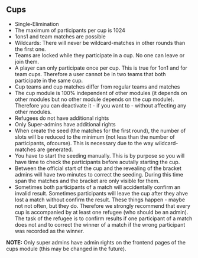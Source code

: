 Cups
----

- Single-Elimination
- The maximum of participants per cup is 1024
- 1ons1 and team matches are possible
- Wildcards: There will never be wildcard-matches in other rounds than the first one.
- Teams are locked while they participate in a cup. No one can leave or join them.
- A player can only participate once per cup. This is true for 1on1 and for team cups. Therefore a user cannot be in two teams that both participate in the same cup.
- Cup teams and cup matches differ from regular teams and matches
- The cup module is 100% independent of other modules (it depends on other modules but no other module depends on the cup module). Therefore you can deactivate it - if you want to - without affecting any other modules.
- Refugees do not have additional rights
- Only Super-admins have additional rights
- When create the seed (the matches for the first round), the number of slots will be reduced to the minimum (not less than the number of participants, ofcourse). This is necessary due to the way wildcard-matches are generated.
- You have to start the seeding manually. This is by purpose so you will have time to check the participants before acutally starting the cup.
- Between the official start of the cup and the revealing of the bracket admins will have two minutes to correct the seeding. During this time span the matches and the bracket are only visible for them.
- Sometimes both participants of a match will accidentally confirm an invalid result. Sometimes participants will leave the cup after they ahve lost a match without confirm the result. These things happen - maybe not not often, but they do. Therefore we strongly recommend that every cup is accompanied by at least one refugee (who should be an admin). The task of the refugee is to confirm results if one participant of a match does not and to correct the winner of a match if the wrong participant was recorded as the winner.

**NOTE:**
Only super admins have admin rights on the frontend pages of the cups module (this may be changed in the future).